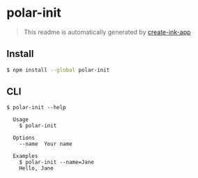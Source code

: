 # polar-init

> This readme is automatically generated by [create-ink-app](https://github.com/vadimdemedes/create-ink-app)

## Install

```bash
$ npm install --global polar-init
```

## CLI

```
$ polar-init --help

  Usage
    $ polar-init

  Options
    --name  Your name

  Examples
    $ polar-init --name=Jane
    Hello, Jane
```
